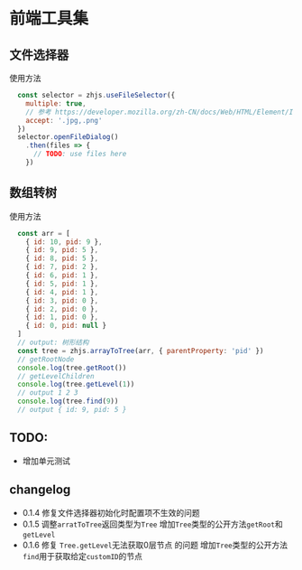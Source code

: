 # 前端工具集

## 文件选择器

使用方法

```js
  const selector = zhjs.useFileSelector({
    multiple: true,
    // 参考 https://developer.mozilla.org/zh-CN/docs/Web/HTML/Element/Input/file#accept
    accept: '.jpg,.png'
  })
  selector.openFileDialog()
    .then(files => {
      // TODO: use files here
    })
```

## 数组转树
使用方法
```js
  const arr = [
    { id: 10, pid: 9 },
    { id: 9, pid: 5 },
    { id: 8, pid: 5 },
    { id: 7, pid: 2 },
    { id: 6, pid: 1 },
    { id: 5, pid: 1 },
    { id: 4, pid: 1 },
    { id: 3, pid: 0 },
    { id: 2, pid: 0 },
    { id: 1, pid: 0 },
    { id: 0, pid: null }
  ]
  // output: 树形结构
  const tree = zhjs.arrayToTree(arr, { parentProperty: 'pid' })
  // getRootNode
  console.log(tree.getRoot())
  // getLevelChildren
  console.log(tree.getLevel(1))
  // output 1 2 3
  console.log(tree.find(9))
  // output { id: 9, pid: 5 }
```

## TODO:
- 增加单元测试

## changelog
- 0.1.4
  修复文件选择器初始化时配置项不生效的问题
- 0.1.5
  调整`arratToTree`返回类型为`Tree`
  增加`Tree`类型的公开方法`getRoot`和`getLevel`
- 0.1.6
  修复 `Tree.getLevel`无法获取0层节点 的问题
  增加`Tree`类型的公开方法`find`用于获取给定`customID`的节点